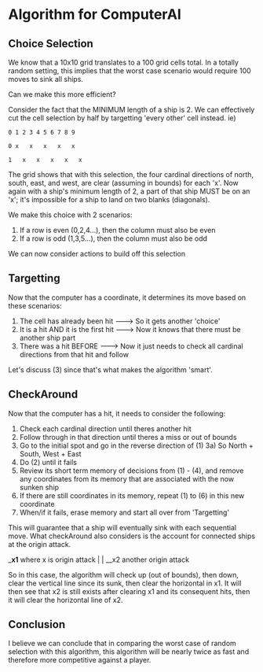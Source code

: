 # Algorithm for ComputerAI

## Choice Selection

We know that a 10x10 grid translates to a 100 grid cells total. In a totally random setting,
this implies that the worst case scenario would require 100 moves to sink all ships.

Can we make this more efficient?

Consider the fact that the MINIMUM length of a ship is 2. We can effectively cut
the cell selection by half by targetting 'every other' cell instead.
ie)
  
  
    0 1 2 3 4 5 6 7 8 9

    0 x   x   x   x   x

    1   x   x   x   x   x

The grid shows that with this selection, the four cardinal directions of north, south, east, and
west, are clear (assuming in bounds) for each 'x'. Now again with a ship's minimum length of 2,
a part of that ship MUST be on an 'x'; it's impossible for a ship to land on two blanks (diagonals).

We make this choice with 2 scenarios:
  1) If a row is even (0,2,4...), then the column must also be even
  2) If a row is odd (1,3,5...), then the column must also be odd

We can now consider actions to build off this selection

## Targetting

Now that the computer has a coordinate, it determines its move based on these scenarios:
  1) The cell has already been hit ---> So it gets another 'choice'
  2) It is a hit AND it is the first hit ---> Now it knows that there must be another ship part
  3) There was a hit BEFORE ---> Now it just needs to check all cardinal directions from that hit and follow
 
Let's discuss (3) since that's what makes the algorithm 'smart'.

## CheckAround

Now that the computer has a hit, it needs to consider the following:
  1) Check each cardinal direction until theres another hit
  2) Follow through in that direction until theres a miss or out of bounds
  3) Go to the initial spot and go in the reverse direction of (1) 
      3a) So North + South, West + East
  4) Do (2) until it fails
  5) Review its short term memory of decisions from (1) - (4), and remove any coordinates
      from its memory that are associated with the now sunken ship
  6) If there are still coordinates in its memory, repeat (1) to (6) in this new coordinate
  7) When/if it fails, erase memory and start all over from 'Targetting'

This will guarantee that a ship will eventually sink with each sequential move. What checkAround
also considers is the account for connected ships at the origin attack.

___x1__ where x is origin attack
   |
   |
 __x2 another origin attack

So in this case, the algorithm will check up (out of bounds), then down, clear the vertical line since its 
sunk, then clear the horizontal in x1. It will then see that x2 is still exists after clearing x1 and its
consequent hits, then it will clear the horizontal line of x2. 

## Conclusion

I believe we can conclude that in comparing the worst case of random selection with this algorithm,
this algorithm will be nearly twice as fast and therefore more competitive against a player.
